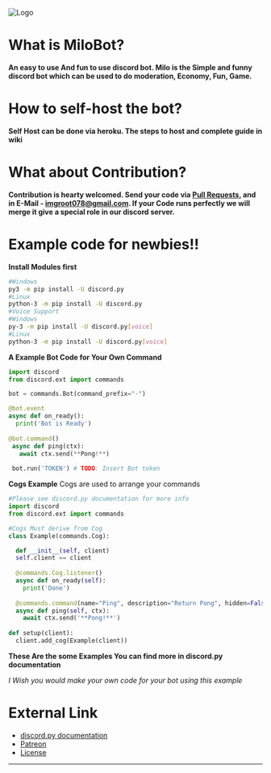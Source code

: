 ![Logo](https://i.imgur.com/4ims2Lc.png)

# What is MiloBot?
**An easy to use And fun to use discord bot. Milo is the Simple and funny discord bot which can be used to do moderation, Economy, Fun, Game.**

# How to self-host the bot?
**Self Host can be done via heroku. The steps to host and complete guide in wiki**

# What about Contribution?
**Contribution is hearty welcomed. Send your code via [Pull Requests](https://github.com/Neo-tech-py/milobot/pulls), and in E-Mail - imgroot078@gmail.com. If your Code runs perfectly we will merge it give a special role in our discord server.**

# Example code for newbies!!
**Install Modules first**
```sh
#Windows
py3 -m pip install -U discord.py
#Linux
python-3 -m pip install -U discord.py
#Voice Support
#Windows
py-3 -m pip install -U discord.py[voice]
#Linux
python-3 -m pip install -U discord.py[voice]
```

**A Example Bot Code for Your Own Command**

```py
import discord
from discord.ext import commands

bot = commands.Bot(command_prefix="-")

@bot.event
async def on_ready():
  print('Bot is Ready')
  
@bot.command()
 async def ping(ctx):
   await ctx.send(**Pong!**)
   
 bot.run('TOKEN') # TODO: Insert Bot token
 ```
 **Cogs Example**
 Cogs are used to arrange your commands
 
```py
#Please see discord.py documentation for more info
import discord
from discord.ext import commands

#Cogs Must derive from Cog
class Example(commands.Cog):

  def __init__(self, client)
  self.client == client
  
  @commands.Cog.listener()
  async def on_ready(self):
    print('Done')
    
  @commands.command(name="Ping", description="Return Pong", hidden=False)#Set this to true if you want to hide it
  async def ping(self, ctx):
    await ctx.send('**Pong!**')
    
def setup(client):
  client.add_cog(Example(client))
  ```
**These Are the some Examples You can find more in discord.py documentation**

_I Wish you would make your own code for your bot using this example_

# External Link

* [discord.py documentation](https://discordpy.readthedocs.io/en/latest/)
* [Patreon](https://patreon.com/PrabaRock7)
* [License](https://github.com/Neo-tech-py/milobot/blob/master/LICENSE)

*** 




















